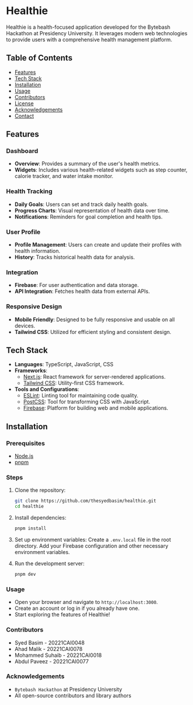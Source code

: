 # Healthie

Healthie is a health-focused application developed for the Bytebash Hackathon at Presidency University. It leverages modern web technologies to provide users with a comprehensive health management platform.

## Table of Contents
- [Features](#features)
- [Tech Stack](#tech-stack)
- [Installation](#installation)
- [Usage](#usage)
- [Contributors](#contributors)
- [License](#license)
- [Acknowledgements](#acknowledgements)
- [Contact](#contact)

## Features

### Dashboard
- **Overview**: Provides a summary of the user's health metrics.
- **Widgets**: Includes various health-related widgets such as step counter, calorie tracker, and water intake monitor.

### Health Tracking
- **Daily Goals**: Users can set and track daily health goals.
- **Progress Charts**: Visual representation of health data over time.
- **Notifications**: Reminders for goal completion and health tips.

### User Profile
- **Profile Management**: Users can create and update their profiles with health information.
- **History**: Tracks historical health data for analysis.

### Integration
- **Firebase**: For user authentication and data storage.
- **API Integration**: Fetches health data from external APIs.

### Responsive Design
- **Mobile Friendly**: Designed to be fully responsive and usable on all devices.
- **Tailwind CSS**: Utilized for efficient styling and consistent design.

## Tech Stack
- **Languages**: TypeScript, JavaScript, CSS
- **Frameworks**: 
  - [Next.js](https://nextjs.org/): React framework for server-rendered applications.
  - [Tailwind CSS](https://tailwindcss.com/): Utility-first CSS framework.
- **Tools and Configurations**:
  - [ESLint](https://eslint.org/): Linting tool for maintaining code quality.
  - [PostCSS](https://postcss.org/): Tool for transforming CSS with JavaScript.
  - [Firebase](https://firebase.google.com/): Platform for building web and mobile applications.

## Installation

### Prerequisites
- [Node.js](https://nodejs.org/en/)
- [pnpm](https://pnpm.io/)

### Steps
1. Clone the repository:
   ```bash
   git clone https://github.com/thesyedbasim/healthie.git
   cd healthie

2. Install dependencies:
   ```bash
   pnpm install

3. Set up environment variables:
Create a `.env.local` file in the root directory.
Add your Firebase configuration and other necessary environment variables.

4. Run the development server:
   ```bash
   pnpm dev

### Usage
- Open your browser and navigate to `http://localhost:3000`.
- Create an account or log in if you already have one.
- Start exploring the features of Healthie!

### Contributors
- Syed Basim - 20221CAI0048
- Ahad Malik - 20221CAI0078
- Mohammed Suhaib - 20221CAI0018
- Abdul Paveez - 20221CAI0077

### Acknowledgements
- `Bytebash Hackathon` at Presidency University
- All open-source contributors and library authors

   
